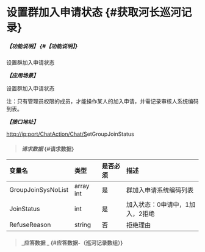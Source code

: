 # 设置群加入申请状态 {#获取河长巡河记录}

##### _【功能说明】_ {#【功能说明】}

设置群加入申请状态

_**【应用场景】**_

设置群加入申请状态

注：只有管理员权限的成员，才能操作某人的加入申请，并需记录审核人系统编码到表。

_**【接口地址】**_

[http://ip:port/ChatAction/Chat/S](http://ip:port/HMQuery/PatrolRiver/GetPatrolRivers)etGroupJoinStatus

> #### _请求数据_ {#请求数据}

| 变量名 | 类型 | 是否必须 | 描述 |
| :--- | :--- | :--- | :--- |
| GroupJoinSysNoList | array int | 是 | 群加入申请系统编码列表 |
| JoinStatus | int | 是 | 加入状态：0申请中，1加入，2拒绝 |
| RefuseReason | string | 否 | 拒绝理由 |

> #### _应答数据 _ {#应答数据-（巡河记录数组）}



